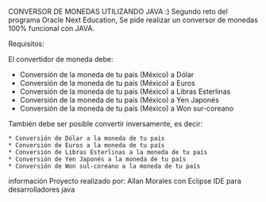 
CONVERSOR DE MONEDAS UTILIZANDO JAVA :)
Segundo reto del programa Oracle Next Education, Se pide realizar un conversor de monedas 100% funcional con JAVA.

Requisitos:

El convertidor de moneda debe:

  * Conversión de la moneda de tu país (México) a Dólar
  * Conversión de la moneda de tu país (México) a Euros
  * Conversión de la moneda de tu país (México) a Libras Esterlinas
  * Conversión de la moneda de tu país (México) a Yen Japonés
  * Conversión de la moneda de tu país (México) a Won sur-coreano


También debe ser posible convertir inversamente, es decir:

    * Conversión de Dólar a la moneda de tu país
    * Conversión de Euros a la moneda de tu país
    * Conversión de Libras Esterlinas a la moneda de tu país
    * Conversión de Yen Japonés a la moneda de tu país
    * Conversión de Won sul-coreano a la moneda de tu país

información
Proyecto realizado por: Allan Morales con Eclipse IDE para desarrolladores java
